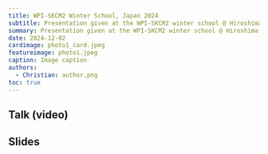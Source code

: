 ```yaml
---
title: WPI-SKCM2 Winter School, Japan 2024
subtitle: Presentation given at the WPI-SKCM2 winter school @ Hiroshima Univeristy, Japan.
summary: Presentation given at the WPI-SKCM2 winter school @ Hiroshima Univeristy, Japan.
date: 2024-12-02
cardimage: photo1_card.jpeg
featureimage: photo1.jpeg
caption: Image caption
authors:
  - Christian: author.png
toc: true
---
```


## Talk (video)

## Slides


